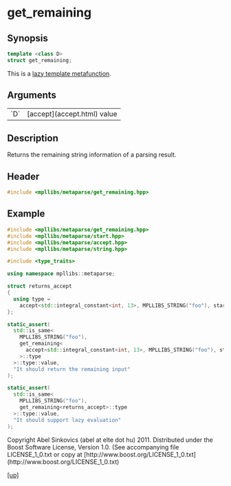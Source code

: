 # get_remaining

## Synopsis

```cpp
template <class D>
struct get_remaining;
```

This is a [lazy template metafunction](lazy_metafunction.html).

## Arguments

<table cellpadding='0' cellspacing='0'>
  <tr>
    <td>`D`</td>
    <td>[accept](accept.html) value</td>
  </tr>
</table>

## Description

Returns the remaining string information of a parsing result.

## Header

```cpp
#include <mpllibs/metaparse/get_remaining.hpp>
```

## Example

```cpp
#include <mpllibs/metaparse/get_remaining.hpp>
#include <mpllibs/metaparse/start.hpp>
#include <mpllibs/metaparse/accept.hpp>
#include <mpllibs/metaparse/string.hpp>

#include <type_traits>

using namespace mpllibs::metaparse;

struct returns_accept
{
  using type =
    accept<std::integral_constant<int, 13>, MPLLIBS_STRING("foo"), start>;
};

static_assert(
  std::is_same<
    MPLLIBS_STRING("foo"),
    get_remaining<
      accept<std::integral_constant<int, 13>, MPLLIBS_STRING("foo"), start>
    >::type
  >::type::value,
  "It should return the remaining input"
);

static_assert(
  std::is_same<
    MPLLIBS_STRING("foo"),
    get_remaining<returns_accept>::type
  >::type::value,
  "It should support lazy evaluation"
);
```

<p class="copyright">
Copyright Abel Sinkovics (abel at elte dot hu) 2011.
Distributed under the Boost Software License, Version 1.0.
(See accompanying file LICENSE_1_0.txt or copy at
[http://www.boost.org/LICENSE_1_0.txt](http://www.boost.org/LICENSE_1_0.txt)
</p>

[[up]](reference.html)

